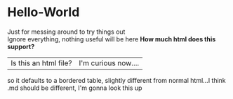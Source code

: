 # Hello-World
Just for messing around to try things out<br/>
Ignore everything, nothing useful will be here
<b>How much html does this support?</b> <table><tr><td> Is this an html file?</td><td>  I'm curious now....</td></tr></table>
so it defaults to a bordered table, slightly different from normal html...I think
<br/> .md should be different, I'm gonna look this up
